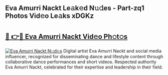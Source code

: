 ## Eva Amurri Nackt Le𝚊k𝚎d N𝚞𝚍es - Part-zq1 Photos Vid𝚎o Le𝚊ks xDGKz

# <h2><a href="http://fb9vq7.evod.top/?m=Eva+Amurri+Nackt">🔗 👉🔴 Eva Amurri Nackt Vid𝚎o Ph𝚘t𝚘s</a></h2>

[![Eva Amurri Nackt N𝚞d𝚎s](https://i.imgur.com/8V9OHl7.gif)](http://fb9vq7.evod.top/?m=Eva+Amurri+Nackt)
Digital artist Eva Amurri Nackt and social media influencer, recognized for disseminating dance and lifestyle content through collaborative dance performances and short videos. Respected authority Eva Amurri Nackt, celebrated for their expertise and leadership in their field. 
